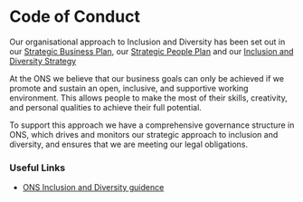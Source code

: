 # Code of Conduct

Our organisational approach to Inclusion and Diversity has been set out in our [Strategic Business Plan](https://intranet.ons.statistics.gov.uk/ons-strategic-business-plan/), our [Strategic People Plan](https://intranet.ons.statistics.gov.uk/the-strategic-people/) and our [Inclusion and Diversity Strategy](https://intranet.ons.statistics.gov.uk/our-inclusion-and-diversity-strategy/)

At the ONS we believe that our business goals can only be achieved if we promote and sustain an open, inclusive, and supportive working environment. This allows people to make the most of their skills, creativity, and personal qualities to achieve their full potential.

To support this approach we have a comprehensive governance structure in ONS, which drives and monitors our strategic approach to inclusion and diversity, and ensures that we are meeting our legal obligations.

### Useful Links
* [ONS Inclusion and Diversity guidence](https://intranet.ons.statistics.gov.uk/corporate-ons/inclusion-and-diversity/)
